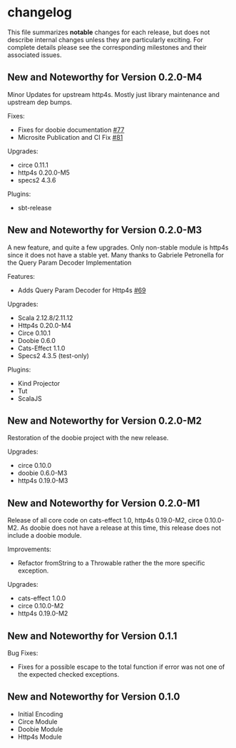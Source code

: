 # changelog

This file summarizes **notable** changes for each release, but does not describe internal changes unless they are particularly exciting. For complete details please see the corresponding milestones and their associated issues.

## New and Noteworthy for Version 0.2.0-M4

Minor Updates for upstream http4s. Mostly just library maintenance and upstream dep bumps.

Fixes:

- Fixes for doobie documentation [#77](https://github.com/ChristopherDavenport/fuuid/pull/77)
- Microsite Publication and CI Fix [#81](https://github.com/ChristopherDavenport/fuuid/pull/81)

Upgrades:

- circe 0.11.1
- http4s 0.20.0-M5
- specs2 4.3.6

Plugins:

- sbt-release

## New and Noteworthy for Version 0.2.0-M3

A new feature, and quite a few upgrades. Only non-stable module is http4s since it does not have a stable yet. Many thanks to Gabriele Petronella for the Query Param Decoder Implementation

Features:

- Adds Query Param Decoder for Http4s [#69](https://github.com/ChristopherDavenport/fuuid/pull/69)

Upgrades:

- Scala 2.12.8/2.11.12
- Http4s 0.20.0-M4
- Circe 0.10.1
- Doobie 0.6.0
- Cats-Effect 1.1.0
- Specs2 4.3.5 (test-only)

Plugins:

- Kind Projector
- Tut
- ScalaJS

## New and Noteworthy for Version 0.2.0-M2

Restoration of the doobie project with the new release.

Upgrades:

- circe 0.10.0
- doobie 0.6.0-M3
- http4s 0.19.0-M3

## New and Noteworthy for Version 0.2.0-M1

Release of all core code on cats-effect 1.0, http4s 0.19.0-M2, circe 0.10.0-M2. As doobie
does not have a release at this time, this release does not include a doobie module.

Improvements:

- Refactor fromString to a Throwable rather the the more specific exception.

Upgrades:

- cats-effect 1.0.0
- circe 0.10.0-M2
- http4s 0.19.0-M2

## New and Noteworthy for Version 0.1.1

Bug Fixes:

- Fixes for a possible escape to the total function if error was not one of the expected checked exceptions.

## New and Noteworthy for Version 0.1.0

- Initial Encoding
- Circe Module
- Doobie Module
- Http4s Module
